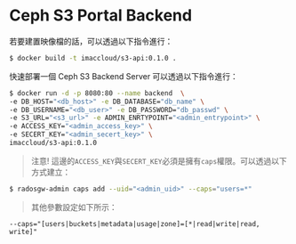 # Ceph S3 Portal Backend
若要建置映像檔的話，可以透過以下指令進行：
```sh
$ docker build -t imaccloud/s3-api:0.1.0 .
```

快速部署一個 Ceph S3 Backend Server 可以透過以下指令進行：
```sh
$ docker run -d -p 8080:80 --name backend  \
-e DB_HOST="<db_host>" -e DB_DATABASE="db_name" \
-e DB_USERNAME="<db_user>" -e DB_PASSWORD="db_passwd" \
-e S3_URL="<s3_url>" -e ADMIN_ENRTYPOINT="<admin_entrypoint>" \
-e ACCESS_KEY="<admin_access_key>" \
-e SECERT_KEY="<admin_secert_key>" \
imaccloud/s3-api:0.1.0
```
> 注意! 這邊的```ACCESS_KEY```與```SECERT_KEY```必須是擁有```caps```權限。可以透過以下方式建立：
```sh
$ radosgw-admin caps add --uid="<admin_uid>" --caps="users=*"
```
> 其他參數設定如下所示：
```
--caps="[users|buckets|metadata|usage|zone]=[*|read|write|read, write]"
```
